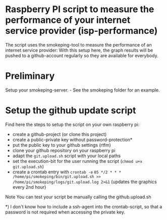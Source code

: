 Raspberry PI script to measure the performance of your internet service provider (isp-performance)
===============
The script uses the smokeping-tool to measure the performance of an internet service provider:
With this setup here, the graph results will be pushed to a github-account regularly so they are available for everybody.

# Preliminary
Setup your smokeping-server. - See the smokeping folder for an example.

# Setup the github update script
Find here the steps to setup the script on your own raspberry pi:
* create a github-project (or clone this project) 
* create a public-private key without password-protection*
* put the public key to your github settings (rtfm)
* clone your github repository on your raspberry pi
* adapt the `git.upload.sh` script with your local paths
* set the execution-bit for the user running the script (`chmod u+x git.upload.sh`)
* create a crontab entry with `crontab -e`
	```05 */2 * * * /home/pi/smokeping/bin/git.upload.sh >> /home/pi/smokeping/logs/git.upload.log 2>&1```
  (updates the graphics every 2nd hour)


Note
You can test your script be manually calling the github.upload.sh

*) I don't know how to include a ssh-agent into the crontab-script, so that a password is not required when accessing the private key.
